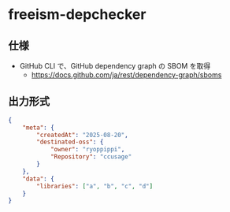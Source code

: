 # freeism-depchecker

## 仕様

- GitHub CLI で、GitHub dependency graph の SBOM を取得
    - <a href="https://docs.github.com/ja/rest/dependency-graph/sboms" target="_blank" rel="noopener noreferrer">https://docs.github.com/ja/rest/dependency-graph/sboms</a>

## 出力形式
```json
{
	"meta": {
		"createdAt": "2025-08-20",
		"destinated-oss": {
			"owner": "ryoppippi",
			"Repository": "ccusage"
		}
	},
	"data": {
		"libraries": ["a", "b", "c", "d"]
	}
}
```
